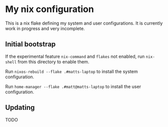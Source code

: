 # My nix configuration

This is a nix flake defining my system and user configurations. It is currently work in progress and very incomplete.

## Initial bootstrap

If the experimental feature `nix-command` and `flakes` not enabled, run `nix-shell` from this directory to enable them.

Run `nixos-rebuild --flake .#matts-laptop` to install the system configuration.

Run `home-manager --flake .#matt@matts-laptop` to install the user configuration.

## Updating

TODO
